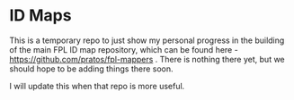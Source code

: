 # ID Maps
This is a temporary repo to just show my personal progress in the building of the main FPL ID map repository, which can be found here - https://github.com/pratos/fpl-mappers .
There is nothing there yet, but we should hope to be adding things there soon.

I will update this when that repo is more useful.